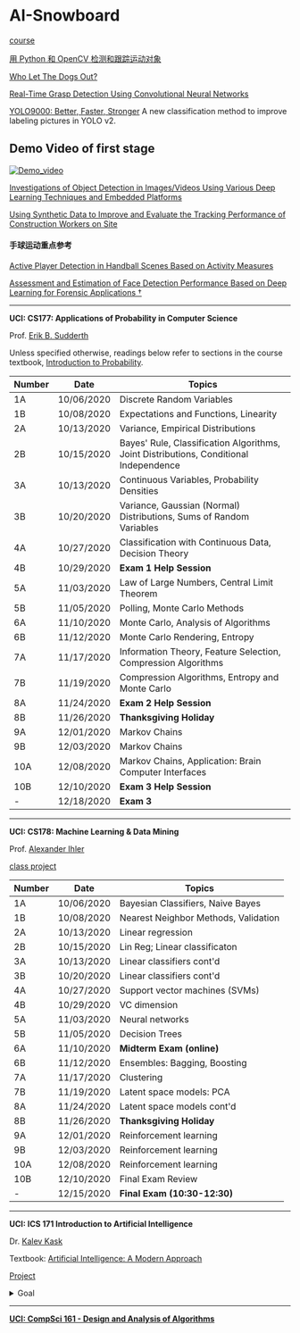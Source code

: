 # AI-Snowboard

[course](https://www.pyimagesearch.com/pyimagesearch-gurus/)

[用 Python 和 OpenCV 检测和跟踪运动对象](https://noahzhy.github.io/2018/02/02/%E7%94%A8-Python-%E5%92%8C-OpenCV-%E6%A3%80%E6%B5%8B%E5%92%8C%E8%B7%9F%E8%B8%AA%E8%BF%90%E5%8A%A8%E5%AF%B9%E8%B1%A1/)

[Who Let The Dogs Out?](https://github.com/ChaoRanHuang97/AI_Sports-Snowboard-/blob/master/Who%20Let%20The%20Dogs%20Out%3F.pdf)

[Real-Time Grasp Detection Using Convolutional Neural Networks](https://pjreddie.com/media/files/papers/grasp_detection_1.pdf)

[YOLO9000: Better, Faster, Stronger](https://pjreddie.com/media/files/papers/YOLO9000.pdf) A new classification method to improve labeling pictures in YOLO v2.
## Demo Video of first stage
[![Demo_video](https://github.com/ChaoRanHuang97/AI_Sports-Snowboard-/blob/master/demo_video/demo.gif)](https://www.youtube.com/watch?v=v-Xl1TSEdnk)

[Investigations of Object Detection in Images/Videos Using Various Deep Learning Techniques and Embedded Platforms](https://github.com/ChaoRanHuang97/AI_Sports-Snowboard-/blob/master/applsci-10-03280-v2.pdf)

[Using Synthetic Data to Improve and Evaluate the Tracking Performance of Construction Workers on Site](https://github.com/ChaoRanHuang97/AI_Sports-Snowboard-/blob/master/applsci-10-04948.pdf)

#### 手球运动重点参考 
[Active Player Detection in Handball Scenes Based on Activity Measures](https://github.com/ChaoRanHuang97/AI_Sports-Snowboard-/blob/master/sensors-20-01475-v2.pdf)

[Assessment and Estimation of Face Detection Performance Based on Deep Learning for Forensic Applications †](https://github.com/ChaoRanHuang97/AI_Sports-Snowboard-/blob/master/sensors-20-04491-v3.pdf)

***

 __UCI: CS177: Applications of Probability in Computer Science__

  Prof. [Erik B. Sudderth](https://www.ics.uci.edu/~sudderth/)


Unless specified otherwise, readings below refer to sections in the course textbook, [Introduction to Probability](http://athenasc.com/probbook.html).

|  Number | Date  | Topics  |
|  ----  | ---- | ----  |
| 1A | 10/06/2020 | Discrete Random Variables |
| 1B | 10/08/2020  | Expectations and Functions, Linearity  |
| 2A | 10/13/2020 |  Variance, Empirical Distributions |
| 2B | 10/15/2020 | Bayes' Rule, Classification Algorithms, Joint Distributions, Conditional Independence | 
| 3A | 10/13/2020 | Continuous Variables, Probability Densities |
| 3B | 10/20/2020 | Variance, Gaussian (Normal) Distributions, Sums of Random Variables |
| 4A | 10/27/2020 | Classification with Continuous Data, Decision Theory |
| 4B | 10/29/2020 | __Exam 1 Help Session__ |
| 5A | 11/03/2020 | Law of Large Numbers, Central Limit Theorem |
| 5B | 11/05/2020 | Polling, Monte Carlo Methods |
| 6A | 11/10/2020 | Monte Carlo, Analysis of Algorithms |
| 6B | 11/12/2020 | Monte Carlo Rendering, Entropy |
| 7A | 11/17/2020 | Information Theory, Feature Selection, Compression Algorithms |
| 7B | 11/19/2020 | Compression Algorithms, Entropy and Monte Carlo |
| 8A | 11/24/2020 | __Exam 2 Help Session__ |
| 8B | 11/26/2020 | __Thanksgiving Holiday__ |
| 9A | 12/01/2020 |  Markov Chains |
| 9B | 12/03/2020 |  Markov Chains |
| 10A | 12/08/2020 | Markov Chains, Application: Brain Computer Interfaces  |
| 10B | 12/10/2020 |  __Exam 3 Help Session__ |
| - | 12/18/2020 | __Exam 3__ |  

***

 __UCI: CS178: Machine Learning & Data Mining__

 Prof. [Alexander Ihler](https://www.ics.uci.edu/~ihler/)
 
 [class project](https://canvas.eee.uci.edu/courses/31018/pages/projects)

|  Number | Date  | Topics  |
|  ----  | ---- | ----  |
| 1A | 10/06/2020 | Bayesian Classifiers, Naive Bayes |
| 1B | 10/08/2020  | Nearest Neighbor Methods, Validation  |
| 2A | 10/13/2020 |  Linear regression |
| 2B | 10/15/2020 | Lin Reg; Linear classificaton | 
| 3A | 10/13/2020 | Linear classifiers cont'd |
| 3B | 10/20/2020 | Linear classifiers cont'd |
| 4A | 10/27/2020 | Support vector machines (SVMs) |
| 4B | 10/29/2020 | VC dimension |
| 5A | 11/03/2020 | Neural networks |
| 5B | 11/05/2020 | Decision Trees |
| 6A | 11/10/2020 | __Midterm Exam (online)__ |
| 6B | 11/12/2020 | Ensembles: Bagging, Boosting |
| 7A | 11/17/2020 | Clustering |
| 7B | 11/19/2020 | Latent space models: PCA  |
| 8A | 11/24/2020 | Latent space models cont'd |
| 8B | 11/26/2020 | __Thanksgiving Holiday__ |
| 9A | 12/01/2020 |  Reinforcement learning |
| 9B | 12/03/2020 |  Reinforcement learning |
| 10A | 12/08/2020 | Reinforcement learning  |
| 10B | 12/10/2020 | Final Exam Review |
| - | 12/15/2020 | __Final Exam (10:30-12:30)__ |  

***

 __UCI: ICS 171 Introduction to Artificial Intelligence__

 Dr. [Kalev Kask](https://www.ics.uci.edu/~kkask/courses.html)

 Textbook: [Artificial Intelligence: A Modern Approach](http://aima.cs.berkeley.edu/)

[Project](https://gitlab.ics.uci.edu/ai-projects/Checkers_Student) 

<details>
 <summary>Goal</summary>
The goal in this class is to familiarize you with basic concepts and principles of Artificial Intelligence. This is an introductory course that covers many areas of AI, without going into significant detail in any one. You will learn basic AI techniques, when they are applicable and their limitations.

The course focuses on three major areas of AI –

·       Search

o   Basic (Uninformed) Search (Ch 3)

o   Heuristic (Informed) Search (Ch 3-4)

o   Game Search (Ch 5)

·       Knowledge Representation (Formal Languages and Models),

o   Constraint Satisfaction (Ch 6)

o   Logic (Propositional, First Order) (Ch 7-9)

·       Learning

o   Probabilistic Modelling (Bayesian Networks) (Ch 12-13)

o   Machine Learning (Basics, Linear Regression, kNN, Decision Trees, Neural Nets) (Ch 19, 21)

o   Reinforcement Learning (Ch 22)

We will cover chapters 1-9, 12-13, 19, 21, 22 from the Russell & Norvig textbook.

</details>



***

 __[UCI: CompSci 161 - Design and Analysis of Algorithms](https://www.ics.uci.edu/~dillenco/compsci161/)__













